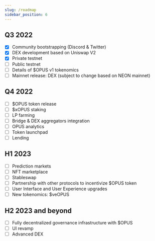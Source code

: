 ```yaml
---
slug: /roadmap
sidebar_position: 6
---
```


## Q3 2022
- [x] Community bootstrapping (Discord & Twitter)
- [x] DEX development based on Uniswap V2
- [x] Private testnet
- [ ] Public testnet
- [ ] Details of $OPUS v1 tokenomics
- [ ] Mainnet release: DEX (subject to change based on NEON mainnet)

## Q4 2022
- [ ] $OPUS token release
- [ ] $xOPUS staking
- [ ] LP farming
- [ ] Bridge & DEX aggregators integration
- [ ] OPUS analytics
- [ ] Token launchpad
- [ ] Lending

## H1 2023
- [ ] Prediction markets
- [ ] NFT marketplace
- [ ] Stableswap
- [ ] Partnership with other protocols to incentivize $OPUS token
- [ ] User Interface and User Experience upgrades
- [ ] New tokenomics: $veOPUS

## H2 2023 and beyond
- [ ] Fully decentralized governance infrastructure with $OPUS
- [ ] UI revamp
- [ ] Advanced DEX